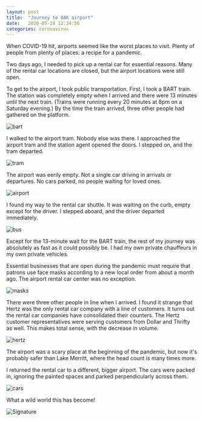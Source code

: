 ```yaml
---
layout: post
title:  "Journey to OAK airport"
date:   2020-05-18 12:34:56
categories: coronavirus
---
```


When COVID-19 hit, airports seemed like the worst places to visit. Plenty of people from plenty of places: a recipe for a pandemic.

Two days ago, I needed to pick up a rental car for essential reasons. Many of the rental car locations are closed, but the airport locations were still open.

To get to the airport, I took public transportation. First, I took a BART train. The station was completely empty when I arrived and there were 13 minutes until the next train. (Trains were running every 20 minutes at 8pm on a Saturday evening.) By the time the train arrived, three other people had gathered on the platform.

![bart]({{site.url}}/assets/oak_bart.jpg)

I walked to the airport tram. Nobody else was there. I approached the airport tram and the station agent opened the doors. I stepped on, and the tram departed.

![tram]({{site.url}}/assets/oak_tram.jpg)

The airport was eerily empty. Not a single car driving in arrivals or departures. No cars parked, no people waiting for loved ones.

![airport]({{site.url}}/assets/oak_airport.jpg)

I found my way to the rental car shuttle. It was waiting on the curb, empty except for the driver. I stepped aboard, and the driver departed immediately.

![bus]({{site.url}}/assets/oak_bus.jpg)

Except for the 13-minute wait for the BART train, the rest of my journey was absolutely as fast as it could possibly be. I had my own private chauffeurs in my own private vehicles.

Essential businesses that are open during the pandemic must require that patrons use face masks according to a new local order from about a month ago. The airport rental car center was no exception. 

![masks]({{site.url}}/assets/oak_masks.jpg)

There were three other people in line when I arrived. I found it strange that Hertz was the only rental car company with a line of customers. It turns out the rental car companies have consolidated their counters. The Hertz customer representatives were serving customers from Dollar and Thrifty as well. This makes total sense, with the decrease in volume.

![hertz]({{site.url}}/assets/oak_hertz.jpg)

The airport was a scary place at the beginning of the pandemic, but now it's probably safer than Lake Merritt, where the head count is many times more.

I returned the rental car to a different, bigger airport. The cars were packed in, ignoring the painted spaces and parked perpendicularly across them.

![cars]({{site.url}}/assets/oak_cars.jpg)

What a wild world this has become!

![Signature]({{site.url}}/assets/clear_whale.png)
